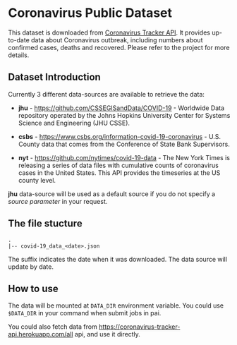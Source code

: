 # Coronavirus Public Dataset

This dataset is downloaded from [Coronavirus Tracker API](https://github.com/ExpDev07/coronavirus-tracker-api). It provides up-to-date data about Coronavirus outbreak, including numbers about confirmed cases, deaths and recovered. Please refer to the project for more details.

## Dataset Introduction

Currently 3 different data-sources are available to retrieve the data:

- **jhu** - https://github.com/CSSEGISandData/COVID-19 - Worldwide Data repository operated by the Johns Hopkins University Center for Systems Science and Engineering (JHU CSSE).

- **csbs** - https://www.csbs.org/information-covid-19-coronavirus - U.S. County data that comes from the Conference of State Bank Supervisors.

- **nyt** - https://github.com/nytimes/covid-19-data - The New York Times is releasing a series of data files with cumulative counts of coronavirus cases in the United States. This API provides the timeseries at the US county level.

**jhu** data-source will be used as a default source if you do not specify a _source parameter_ in your request.

## The file stucture

```
.
|-- covid-19_data_<date>.json
```

The suffix <date> indicates the date when it was downloaded. The data source will update by date.

## How to use

The data will be mounted at ```DATA_DIR``` environment variable. You could use ```$DATA_DIR``` in your command when submit jobs in pai.

You could also fetch data from https://coronavirus-tracker-api.herokuapp.com/all api, and use it directly.
